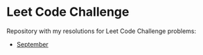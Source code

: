 # Leet Code Challenge

Repository with my resolutions for Leet Code Challenge problems:

* [September](https://github.com/ingridpacheco/LeetCodeChallenge/tree/master/September)